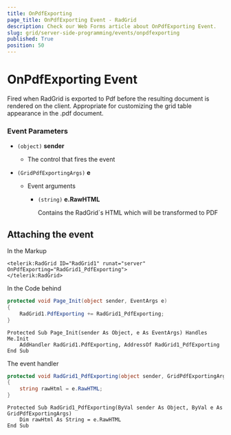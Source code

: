```yaml
---
title: OnPdfExporting
page_title: OnPdfExporting Event - RadGrid
description: Check our Web Forms article about OnPdfExporting Event.
slug: grid/server-side-programming/events/onpdfexporting
published: True
position: 50
---
```


# OnPdfExporting Event

Fired when RadGrid is exported to Pdf before the resulting document is rendered on the client. Appropriate for customizing the grid table appearance in the .pdf document.



### Event Parameters

* `(object)` **sender**

    * The control that fires the event

* `(GridPdfExportingArgs)` **e**

    * Event arguments 

        * `(string)` **e.RawHTML**
            
             Contains the RadGrid`s HTML which will be transformed to PDF
            

## Attaching the event

In the Markup

````ASP.NET
<telerik:RadGrid ID="RadGrid1" runat="server" OnPdfExporting="RadGrid1_PdfExporting">
</telerik:RadGrid>
````

In the Code behind

````C#
protected void Page_Init(object sender, EventArgs e)
{
    RadGrid1.PdfExporting += RadGrid1_PdfExporting;
}
````
````VB
Protected Sub Page_Init(sender As Object, e As EventArgs) Handles Me.Init
    AddHandler RadGrid1.PdfExporting, AddressOf RadGrid1_PdfExporting
End Sub
````

The event handler

````C#
protected void RadGrid1_PdfExporting(object sender, GridPdfExportingArgs e)
{
    string rawHtml = e.RawHTML;
}
````
````VB
Protected Sub RadGrid1_PdfExporting(ByVal sender As Object, ByVal e As GridPdfExportingArgs)
    Dim rawHtml As String = e.RawHTML
End Sub
````

  
